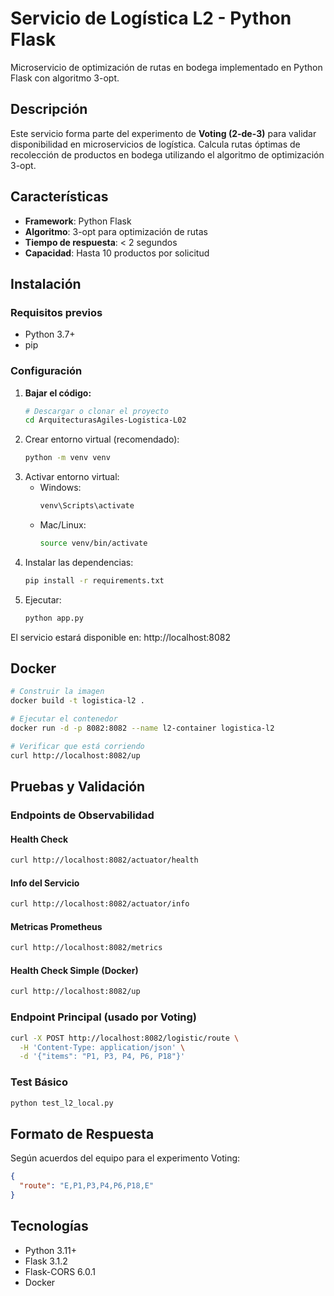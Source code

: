 # Servicio de Logística L2 - Python Flask

Microservicio de optimización de rutas en bodega implementado en Python Flask con algoritmo 3-opt.

## Descripción

Este servicio forma parte del experimento de **Voting (2-de-3)** para validar disponibilidad en microservicios de logística. Calcula rutas óptimas de
recolección de productos en bodega utilizando el algoritmo de optimización 3-opt.

## Características

- **Framework**: Python Flask
- **Algoritmo**: 3-opt para optimización de rutas
- **Tiempo de respuesta**: < 2 segundos
- **Capacidad**: Hasta 10 productos por solicitud

## Instalación

### Requisitos previos
- Python 3.7+
- pip

### Configuración

1. **Bajar el código:**
    ```bash
    # Descargar o clonar el proyecto
    cd ArquitecturasAgiles-Logistica-L02

2. Crear entorno virtual (recomendado):
    ```bash
    python -m venv venv
3. Activar entorno virtual:
    - Windows: 
        ```bash
        venv\Scripts\activate
    - Mac/Linux: 
        ```bash
        source venv/bin/activate
4. Instalar las dependencias:
    ```bash
    pip install -r requirements.txt
5. Ejecutar:
    ```bash
    python app.py

El servicio estará disponible en: http://localhost:8082

## Docker

```bash
# Construir la imagen
docker build -t logistica-l2 .

# Ejecutar el contenedor
docker run -d -p 8082:8082 --name l2-container logistica-l2

# Verificar que está corriendo
curl http://localhost:8082/up
```

## Pruebas y Validación

### Endpoints de Observabilidad

#### Health Check
```bash
curl http://localhost:8082/actuator/health
```

#### Info del Servicio
```bash
curl http://localhost:8082/actuator/info
```

#### Metricas Prometheus
```bash
curl http://localhost:8082/metrics
```

#### Health Check Simple (Docker)
```bash
curl http://localhost:8082/up
```

### Endpoint Principal (usado por Voting)
```bash
curl -X POST http://localhost:8082/logistic/route \
  -H 'Content-Type: application/json' \
  -d '{"items": "P1, P3, P4, P6, P18"}'
```

### Test Básico
```bash
python test_l2_local.py
```

## Formato de Respuesta

Según acuerdos del equipo para el experimento Voting:
```json
{
  "route": "E,P1,P3,P4,P6,P18,E"
}
```

## Tecnologías

- Python 3.11+
- Flask 3.1.2
- Flask-CORS 6.0.1
- Docker


